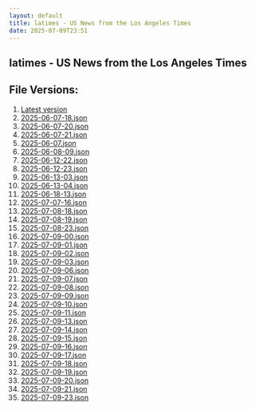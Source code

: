 ```yaml
---
layout: default
title: latimes - US News from the Los Angeles Times
date: 2025-07-09T23:51
---
```


## latimes - US News from the Los Angeles Times

<div id="data-chart"></div>
<div id="data-table"></div>
<script>
document.addEventListener('DOMContentLoaded', function(){
  document.getElementById('data-table').textContent = 'This source isn't supported for tables yet.';
});
</script>

## File Versions:
1. [Latest version](./latest.json)
2. [2025-06-07-18.json](./2025-06-07-18.json)
3. [2025-06-07-20.json](./2025-06-07-20.json)
4. [2025-06-07-21.json](./2025-06-07-21.json)
5. [2025-06-07.json](./2025-06-07.json)
6. [2025-06-08-09.json](./2025-06-08-09.json)
7. [2025-06-12-22.json](./2025-06-12-22.json)
8. [2025-06-12-23.json](./2025-06-12-23.json)
9. [2025-06-13-03.json](./2025-06-13-03.json)
10. [2025-06-13-04.json](./2025-06-13-04.json)
11. [2025-06-18-13.json](./2025-06-18-13.json)
12. [2025-07-07-16.json](./2025-07-07-16.json)
13. [2025-07-08-18.json](./2025-07-08-18.json)
14. [2025-07-08-19.json](./2025-07-08-19.json)
15. [2025-07-08-23.json](./2025-07-08-23.json)
16. [2025-07-09-00.json](./2025-07-09-00.json)
17. [2025-07-09-01.json](./2025-07-09-01.json)
18. [2025-07-09-02.json](./2025-07-09-02.json)
19. [2025-07-09-03.json](./2025-07-09-03.json)
20. [2025-07-09-06.json](./2025-07-09-06.json)
21. [2025-07-09-07.json](./2025-07-09-07.json)
22. [2025-07-09-08.json](./2025-07-09-08.json)
23. [2025-07-09-09.json](./2025-07-09-09.json)
24. [2025-07-09-10.json](./2025-07-09-10.json)
25. [2025-07-09-11.json](./2025-07-09-11.json)
26. [2025-07-09-13.json](./2025-07-09-13.json)
27. [2025-07-09-14.json](./2025-07-09-14.json)
28. [2025-07-09-15.json](./2025-07-09-15.json)
29. [2025-07-09-16.json](./2025-07-09-16.json)
30. [2025-07-09-17.json](./2025-07-09-17.json)
31. [2025-07-09-18.json](./2025-07-09-18.json)
32. [2025-07-09-19.json](./2025-07-09-19.json)
33. [2025-07-09-20.json](./2025-07-09-20.json)
34. [2025-07-09-21.json](./2025-07-09-21.json)
35. [2025-07-09-23.json](./2025-07-09-23.json)
